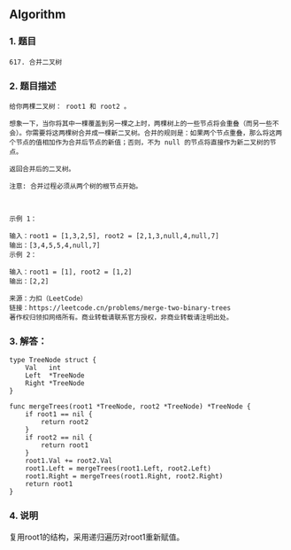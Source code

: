 ## Algorithm
### 1. 题目
```
617. 合并二叉树
```
### 2. 题目描述
```
给你两棵二叉树： root1 和 root2 。

想象一下，当你将其中一棵覆盖到另一棵之上时，两棵树上的一些节点将会重叠（而另一些不会）。你需要将这两棵树合并成一棵新二叉树。合并的规则是：如果两个节点重叠，那么将这两个节点的值相加作为合并后节点的新值；否则，不为 null 的节点将直接作为新二叉树的节点。

返回合并后的二叉树。

注意: 合并过程必须从两个树的根节点开始。

 

示例 1：
```
[](./images/0730_a_1.jpg)
[](./images/0730_a_2.jpg)
```
输入：root1 = [1,3,2,5], root2 = [2,1,3,null,4,null,7]
输出：[3,4,5,5,4,null,7]
示例 2：

输入：root1 = [1], root2 = [1,2]
输出：[2,2]

来源：力扣（LeetCode）
链接：https://leetcode.cn/problems/merge-two-binary-trees
著作权归领扣网络所有。商业转载请联系官方授权，非商业转载请注明出处。
```

### 3. 解答：
```golang
type TreeNode struct {
	Val   int
	Left  *TreeNode
	Right *TreeNode
}

func mergeTrees(root1 *TreeNode, root2 *TreeNode) *TreeNode {
	if root1 == nil {
		return root2
	}
	if root2 == nil {
		return root1
	}
	root1.Val += root2.Val
	root1.Left = mergeTrees(root1.Left, root2.Left)
	root1.Right = mergeTrees(root1.Right, root2.Right)
	return root1
}
```
### 4. 说明
复用root1的结构，采用递归遍历对root1重新赋值。